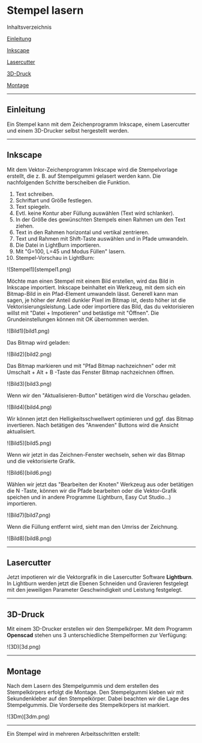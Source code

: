 # Stempel lasern

Inhaltsverzeichnis

[Einleitung](https://github.com/frankyhub/Stempel-lasern/blob/main/README.md#Einleitung)

[Inkscape](https://github.com/frankyhub/Stempel-lasern/blob/main/README.md#Inkscape)

[Lasercutter](https://github.com/frankyhub/Stempel-lasern/blob/main/README.md#Lasercutter)

[3D-Druck](https://github.com/frankyhub/Stempel-lasern/blob/main/README.md#3D-Druck)

[Montage](https://github.com/frankyhub/Stempel-lasern/blob/main/README.md#Montage)

----------


## Einleitung
Ein Stempel kann mit dem Zeichenprogramm Inkscape, einem Lasercutter und einem 3D-Drucker selbst hergestellt werden.

---

## Inkscape
Mit dem Vektor-Zeichenprogramm Inkscape wird die Stempelvorlage erstellt, die z. B. auf Stempelgummi gelasert werden kann. Die nachfolgenden Schritte berscheiben die Funktion.

1. Text schreiben.
2. Schriftart und Größe festlegen.
3. Text spiegeln.
4. Evtl. keine Kontur aber Füllung auswählen (Text wird schlanker).
5. In der Größe des gewünschten Stempels einen Rahmen um den Text ziehen.
6. Text in den Rahmen horizontal und vertikal zentrieren.
7. Text und Rahmen mit Shift-Taste auswählen und in Pfade umwandeln.
8. Die Datei in LightBurn importieren.
9. Mit "G=100, L=45 und Modus Füllen" lasern.
10. Stempel-Vorschau in LightBurn:

!(Stempel1)[stempel1.png)

Möchte man einen Stempel mit einem Bild erstellen, wird das Bild in Inkscape importiert. 
Inkscape beinhaltet ein Werkzeug, mit dem sich ein Bitmap-Bild in ein Pfad-Element umwandeln lässt. Generell kann man sagen, je höher der Anteil dunkler Pixel im Bitmap ist, desto höher ist die Vektorisierungsleistung.
Lade oder importiere das Bild, das du vektorisieren willst mit "Datei + Impotieren" und betästige mit "Öffnen".
Die Grundeinstellungen können mit OK übernommen werden.

!(Bild1)[bild1.png)

Das Bitmap wird geladen:

!(Bild2)[bild2.png)

Das Bitmap markieren und mit "Pfad Bitmap nachzeichnen" oder mit  Umschalt  +  Alt  +  B  -Taste das Fenster Bitmap nachzeichnen öffnen.

!(Bild3)[bild3.png)

Wenn wir den "Aktualisieren-Button" betätigen wird die Vorschau geladen.

!(Bild4)[bild4.png)

Wir können jetzt den Helligkeitsschwellwert optimieren und ggf. das Bitmap invertieren. Nach betätigen des "Anwenden" Buttons wird die Ansicht aktualisiert.

!(Bild5)[bild5.png)

Wenn wir jetzt in das Zeichnen-Fenster wechseln, sehen wir das Bitmap und die vektorisierte Grafik.

!(Bild6)[bild6.png)

Wählen wir jetzt das "Bearbeiten der Knoten" Werkzeug aus oder betätigen die  N  -Taste, können wir die Pfade bearbeiten oder die Vektor-Grafik speichen und in andere Programme (Lightburn, Easy Cut Studio...) importieren.

!(Bild7)[bild7.png)

Wenn die Füllung entfernt wird, sieht man den Umriss der Zeichnung.

!(Bild8)[bild8.png)


---

## Lasercutter
Jetzt impotieren wir die Vektorgrafik in die Lasercutter Software **Lightburn**. In Lightburn werden jetzt die Ebenen Schneiden und Gravieren festgelegt mit den jeweiligen Parameter Geschwindigkeit und Leistung festgelegt. 


---

## 3D-Druck
Mit einem 3D-Drucker erstellen wir den Stempelkörper. Mit dem Programm **Openscad** stehen uns 3 unterschiedliche Stempelformen zur Verfügung:

!(3D)[3d.png) 



---

## Montage
Nach dem Lasern des Stempelgummis und dem erstellen des Stempelkörpers erfolgt die Montage. Den Stempelgummi kleben wir mit Sekundenkleber auf den Stempelkörper. Dabei beachten wir die Lage des Stempelgummis. 
Die Vorderseite des Stempelkörpers ist markiert.

 !(3Dm)[3dm.png)
 
---

Ein Stempel wird in mehreren Arbeitsschritten erstellt:
